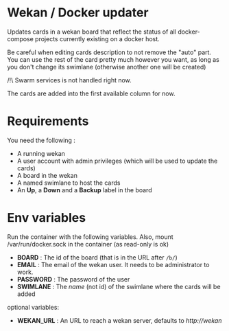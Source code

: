 # Wekan / Docker updater

Updates cards in a wekan board that reflect the status of all docker-compose projects currently existing on a docker host.

Be careful when editing cards description to not remove the "auto" part.
You can use the rest of the card pretty much however you want, as long as you don't change its swimlane (otherwise another one will be created)

/!\ Swarm services is not handled right now.

The cards are added into the first available column for now.

# Requirements

You need the following :

* A running wekan
* A user account with admin privileges (which will be used to update the cards)
* A board in the wekan
* A named swimlane to host the cards
* An **Up**, a **Down** and a **Backup** label in the board

# Env variables

Run the container with the following variables.
Also, mount /var/run/docker.sock in the container (as read-only is ok)

* **BOARD** : The id of the board (that is in the URL after `/b/`)
* **EMAIL** : The email of the wekan user. It needs to be administrator to work.
* **PASSWORD** : The password of the user
* **SWIMLANE** : The *name* (not id) of the swimlane where the cards will be added

optional variables:
* **WEKAN_URL** : An URL to reach a wekan server, defaults to *http://wekan*
